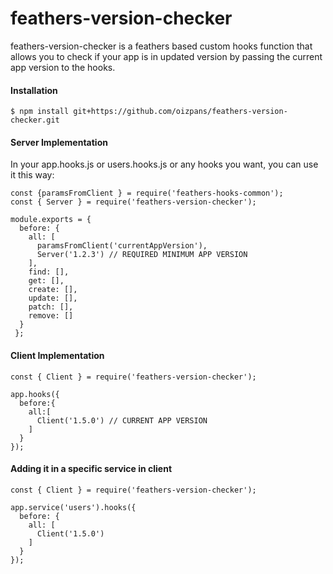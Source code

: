 # feathers-version-checker
feathers-version-checker is a feathers based custom hooks function that allows you to check if your app is in updated version by passing the current app version to the hooks.

<h4> Installation </h4>

```$ npm install git+https://github.com/oizpans/feathers-version-checker.git```

<h4> Server Implementation </h4>

In your app.hooks.js or users.hooks.js or any hooks you want, you can use it this way:

```
const {paramsFromClient } = require('feathers-hooks-common');
const { Server } = require('feathers-version-checker');

module.exports = {
  before: {
    all: [
      paramsFromClient('currentAppVersion'),
      Server('1.2.3') // REQUIRED MINIMUM APP VERSION
    ],
    find: [],
    get: [],
    create: [],
    update: [],
    patch: [],
    remove: []
  }
 };
 ```

<h4> Client Implementation </h4>

```
const { Client } = require('feathers-version-checker');

app.hooks({
  before:{
    all:[
      Client('1.5.0') // CURRENT APP VERSION
    ]
  }
});
```

<h4> Adding it in a specific service in client </h4>

```
const { Client } = require('feathers-version-checker');

app.service('users').hooks({
  before: {
    all: [
      Client('1.5.0')
    ]
  }
});
```
